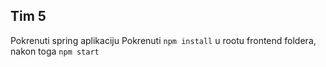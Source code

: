 ## Tim 5
Pokrenuti spring aplikaciju
Pokrenuti `npm install` u rootu frontend foldera, nakon toga `npm start`